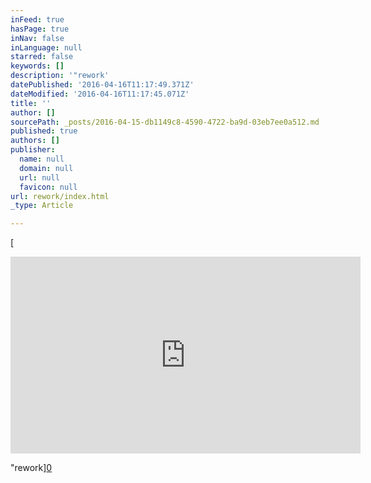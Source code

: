```yaml
---
inFeed: true
hasPage: true
inNav: false
inLanguage: null
starred: false
keywords: []
description: '"rework'
datePublished: '2016-04-16T11:17:49.371Z'
dateModified: '2016-04-16T11:17:45.071Z'
title: ''
author: []
sourcePath: _posts/2016-04-15-db1149c8-4590-4722-ba9d-03eb7ee0a512.md
published: true
authors: []
publisher:
  name: null
  domain: null
  url: null
  favicon: null
url: rework/index.html
_type: Article

---
```

[

<iframe width="560" height="315" src="https://www.youtube.com/embed/ucJF8kuimgI" frameborder="0" allowfullscreen="allowfullscreen" style=""></iframe>

"rework][0]

[0]: href